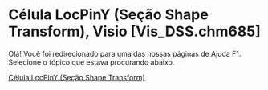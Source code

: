 
# Célula LocPinY (Seção Shape Transform), Visio [Vis_DSS.chm685]

Olá! Você foi redirecionado para uma das nossas páginas de Ajuda F1. Selecione o tópico que estava procurando abaixo.

[Célula LocPinY (Seção Shape Transform)](http://msdn.microsoft.com/library/a29c5d4e-d3d6-d984-495a-4b0b130352ef%28Office.15%29.aspx)
